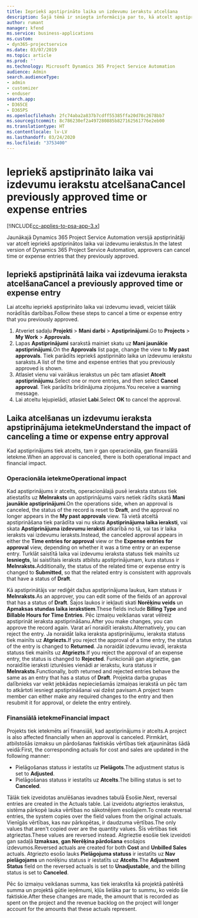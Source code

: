 ```yaml
---
title: Iepriekš apstiprināto laika un izdevumu ierakstu atcelšana
description: Šajā tēmā ir sniegta informācija par to, kā atcelt apstiprinātu projekta laiku un izmaksu darbību.
author: rumant
manager: kfend
ms.service: business-applications
ms.custom:
- dyn365-projectservice
ms.date: 03/07/2019
ms.topic: article
ms.prod: ''
ms.technology: Microsoft Dynamics 365 Project Service Automation
audience: Admin
search.audienceType:
- admin
- customizer
- enduser
search.app:
- D365CE
- D365PS
ms.openlocfilehash: 2fc74aba2a837b7cdff55385ffa20d78c2678bb7
ms.sourcegitcommit: 8c786230ef2a497280885b827162561776e2eb00
ms.translationtype: HT
ms.contentlocale: lv-LV
ms.lasthandoff: 03/24/2020
ms.locfileid: "3753400"
---
```

# <a name="cancel-previously-approved-time-or-expense-entries"></a><span data-ttu-id="151a9-103">Iepriekš apstiprināto laika vai izdevumu ierakstu atcelšana</span><span class="sxs-lookup"><span data-stu-id="151a9-103">Cancel previously approved time or expense entries</span></span>

[!INCLUDE[cc-applies-to-psa-app-3.x](../includes/cc-applies-to-psa-app-3x.md)]

<span data-ttu-id="151a9-104">Jaunākajā Dynamics 365 Project Service Automation versijā apstiprinātāji var atcelt iepriekš apstiprinātos laika vai izdevumu ierakstus.</span><span class="sxs-lookup"><span data-stu-id="151a9-104">In the latest version of Dynamics 365 Project Service Automation, approvers can cancel time or expense entries that they previously approved.</span></span>

## <a name="cancel-a-previously-approved-time-or-expense-entry"></a><span data-ttu-id="151a9-105">Iepriekš apstiprinātā laika vai izdevuma ieraksta atcelšana</span><span class="sxs-lookup"><span data-stu-id="151a9-105">Cancel a previously approved time or expense entry</span></span>

<span data-ttu-id="151a9-106">Lai atceltu iepriekš apstiprināto laika vai izdevumu ievadi, veiciet tālāk norādītās darbības.</span><span class="sxs-lookup"><span data-stu-id="151a9-106">Follow these steps to cancel a time or expense entry that you previously approved.</span></span>

1. <span data-ttu-id="151a9-107">Atveriet sadaļu **Projekti** \> **Mani darbi** \> **Apstiprinājumi**.</span><span class="sxs-lookup"><span data-stu-id="151a9-107">Go to **Projects** \> **My Work** \> **Approvals**.</span></span>
2. <span data-ttu-id="151a9-108">Lapas **Apstiprinājumi** sarakstā mainiet skatu uz **Mani jaunākie apstiprinājumi.**</span><span class="sxs-lookup"><span data-stu-id="151a9-108">On the **Approvals** list page, change the view to **My past approvals**.</span></span> <span data-ttu-id="151a9-109">Tiek parādīts iepriekš apstiprināto laika un izdevumu ierakstu saraksts.</span><span class="sxs-lookup"><span data-stu-id="151a9-109">A list of the time and expense entries that you previously approved is shown.</span></span>
3. <span data-ttu-id="151a9-110">Atlasiet vienu vai vairākus ierakstus un pēc tam atlasiet **Atcelt apstiprinājumu**.</span><span class="sxs-lookup"><span data-stu-id="151a9-110">Select one or more entries, and then select **Cancel approval**.</span></span> <span data-ttu-id="151a9-111">Tiek parādīts brīdinājuma ziņojums.</span><span class="sxs-lookup"><span data-stu-id="151a9-111">You receive a warning message.</span></span>
4. <span data-ttu-id="151a9-112">Lai atceltu lejupielādi, atlasiet **Labi**.</span><span class="sxs-lookup"><span data-stu-id="151a9-112">Select **OK** to cancel the approval.</span></span>

## <a name="understand-the-impact-of-canceling-a-time-or-expense-entry-approval"></a><span data-ttu-id="151a9-113">Laika atcelšanas un izdevumu ieraksta apstiprinājuma ietekme</span><span class="sxs-lookup"><span data-stu-id="151a9-113">Understand the impact of canceling a time or expense entry approval</span></span>

<span data-ttu-id="151a9-114">Kad apstiprinājums tiek atcelts, tam ir gan operacionāla, gan finansiālā ietekme.</span><span class="sxs-lookup"><span data-stu-id="151a9-114">When an approval is canceled, there is both operational impact and financial impact.</span></span>

### <a name="operational-impact"></a><span data-ttu-id="151a9-115">Operacionāla ietekme</span><span class="sxs-lookup"><span data-stu-id="151a9-115">Operational impact</span></span>

<span data-ttu-id="151a9-116">Kad apstiprinājums ir atcelts, operacionālajā pusē ieraksta statuss tiek atiestatīts uz **Melnraksts** un apstiprinājums vairs netiek rādīts skatā **Mani jaunākie apstiprinājumi**.</span><span class="sxs-lookup"><span data-stu-id="151a9-116">On the operations side, when an approval is canceled, the status of the record is reset to **Draft**, and the approval no longer appears in the **My past approvals** view.</span></span> <span data-ttu-id="151a9-117">Tā vietā atceltā apstiprināšana tiek parādīta vai nu skata **Apstiprinājuma laika ieraksti**, vai skata **Apstiprinājuma izdevumu ieraksti** atkarībā no tā, vai tas ir laika ieraksts vai izdevumu ieraksts.</span><span class="sxs-lookup"><span data-stu-id="151a9-117">Instead, the canceled approval appears in either the **Time entries for approval** view or the **Expense entries for approval** view, depending on whether it was a time entry or an expense entry.</span></span> <span data-ttu-id="151a9-118">Turklāt saistītā laika vai izdevumu ieraksta statuss tiek mainīts uz **Iesniegts**, lai saistītais ieraksts atbilstu apstiprinājumam, kura statuss ir **Melnraksts.**</span><span class="sxs-lookup"><span data-stu-id="151a9-118">Additionally, the status of the related time or expense entry is changed to **Submitted**, so that the related entry is consistent with approvals that have a status of **Draft**.</span></span>

<span data-ttu-id="151a9-119">Kā apstiprinātājs var rediģēt dažus apstiprinājuma laukus, kam statuss ir **Melnraksts**.</span><span class="sxs-lookup"><span data-stu-id="151a9-119">As an approver, you can edit some of the fields of an approval that has a status of **Draft**.</span></span> <span data-ttu-id="151a9-120">Šajos laukos ir iekļauti skati **Norēķinu veids** un **Apmaksas stundas laika ierakstiem**.</span><span class="sxs-lookup"><span data-stu-id="151a9-120">These fields include **Billing Type** and **Billable Hours for Time Entries**.</span></span> <span data-ttu-id="151a9-121">Pēc izmaiņu veikšanas varat vēlreiz apstiprināt ieraksta apstiprināšanu.</span><span class="sxs-lookup"><span data-stu-id="151a9-121">After you make changes, you can approve the record again.</span></span> <span data-ttu-id="151a9-122">Varat arī noraidīt ierakstu.</span><span class="sxs-lookup"><span data-stu-id="151a9-122">Alternatively, you can reject the entry.</span></span> <span data-ttu-id="151a9-123">Ja noraidāt laika ieraksta apstiprinājumu, ieraksta statuss tiek mainīts uz **Atgriezts.**</span><span class="sxs-lookup"><span data-stu-id="151a9-123">If you reject the approval of a time entry, the status of the entry is changed to **Returned**.</span></span> <span data-ttu-id="151a9-124">Ja noraidāt izdevumu ievadi, ieraksta statuss tiek mainīts uz **Atgriezts**.</span><span class="sxs-lookup"><span data-stu-id="151a9-124">If you reject the approval of an expense entry, the status is changed to **Rejected**.</span></span> <span data-ttu-id="151a9-125">Funkcionāli gan atgrieztie, gan noraidītie ieraksti izturēsies vienādi ar ierakstu, kura statuss ir **Melnraksts**.</span><span class="sxs-lookup"><span data-stu-id="151a9-125">Functionally, both returned and rejected entries behave the same as an entry that has a status of **Draft**.</span></span> <span data-ttu-id="151a9-126">Projekta darba grupas dalībnieks var veikt jebkādas nepieciešamās izmaiņas ierakstā un pēc tam to atkārtoti iesniegt apstiprināšanai vai dzēst pavisam.</span><span class="sxs-lookup"><span data-stu-id="151a9-126">A project team member can either make any required changes to the entry and then resubmit it for approval, or delete the entry entirely.</span></span>

### <a name="financial-impact"></a><span data-ttu-id="151a9-127">Finansiālā ietekme</span><span class="sxs-lookup"><span data-stu-id="151a9-127">Financial impact</span></span>

<span data-ttu-id="151a9-128">Projekts tiek ietekmēts arī finansiāli, kad apstiprinājums ir atcelts.</span><span class="sxs-lookup"><span data-stu-id="151a9-128">A project is also affected financially when an approval is canceled.</span></span> <span data-ttu-id="151a9-129">Pirmkārt, atbilstošās izmaksu un pārdošanas faktiskās vērtības tiek atjauninātas šādā veidā:</span><span class="sxs-lookup"><span data-stu-id="151a9-129">First, the corresponding actuals for cost and sales are updated in the following manner:</span></span>

- <span data-ttu-id="151a9-130">Pielāgošanas statuss ir iestatīts uz **Pielāgots**.</span><span class="sxs-lookup"><span data-stu-id="151a9-130">The adjustment status is set to **Adjusted**.</span></span>
- <span data-ttu-id="151a9-131">Pielāgošanas statuss ir iestatīts uz **Atcelts**.</span><span class="sxs-lookup"><span data-stu-id="151a9-131">The billing status is set to **Canceled**.</span></span>

<span data-ttu-id="151a9-132">Tālāk tiek izveidotas anulēšanas ievadnes tabulā Esošie.</span><span class="sxs-lookup"><span data-stu-id="151a9-132">Next, reversal entries are created in the Actuals table.</span></span> <span data-ttu-id="151a9-133">Lai izveidotu atgrieztos ierakstus, sistēma pārkopē lauka vērtības no sākotnējiem esošajiem.</span><span class="sxs-lookup"><span data-stu-id="151a9-133">To create reversal entries, the system copies over the field values from the original actuals.</span></span> <span data-ttu-id="151a9-134">Vienīgās vērtības, kas nav pārkopētas, ir daudzuma vērtības.</span><span class="sxs-lookup"><span data-stu-id="151a9-134">The only values that aren't copied over are the quantity values.</span></span> <span data-ttu-id="151a9-135">Šīs vērtības tiek atgrieztas.</span><span class="sxs-lookup"><span data-stu-id="151a9-135">These values are reversed instead.</span></span> <span data-ttu-id="151a9-136">Atgrieztie esošie tiek izveidoti gan sadaļā **Izmaksas**, **gan Nerēķina pārdošana** esošajos izdevumos.</span><span class="sxs-lookup"><span data-stu-id="151a9-136">Reversed actuals are created for both **Cost** and **Unbilled Sales** actuals.</span></span> <span data-ttu-id="151a9-137">Atgriezto esošo lauks **Pielāgojuma statuss** ir iestatīts uz **Nav pielāgojams** un norēķinu statuss ir iestatīts uz **Atcelts**.</span><span class="sxs-lookup"><span data-stu-id="151a9-137">The **Adjustment Status** field on the reversed actuals is set to **Unadjustable**, and the billing status is set to **Canceled**.</span></span>

<span data-ttu-id="151a9-138">Pēc šo izmaiņu veikšanas summa, kas tiek ierakstīta kā projektā patērētā summa un projektā gūtie ieņēmumi, kļūs lielāka par to summu, ko veido šie faktiskie.</span><span class="sxs-lookup"><span data-stu-id="151a9-138">After these changes are made, the amount that is recorded as spent on the project and the revenue backlog on the project will longer account for the amounts that these actuals represent.</span></span>
